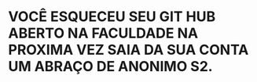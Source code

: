 # VOCÊ ESQUECEU SEU GIT HUB ABERTO NA FACULDADE NA PROXIMA VEZ SAIA DA SUA CONTA UM ABRAÇO DE ANONIMO S2.
